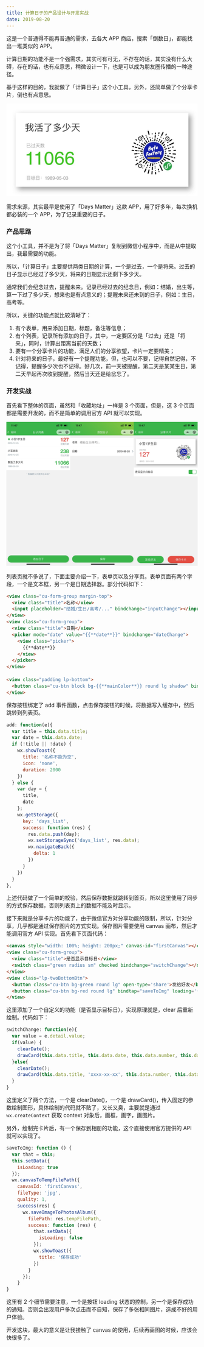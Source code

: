 ```yaml
---
title: 计算日子的产品设计与开发实战
date: 2019-08-20
---
```


这是一个普通得不能再普通的需求，去各大 APP 商店，搜索「倒数日」，都能找出一堆类似的 APP。

计算日期的功能不是一个强需求，其实可有可无，不存在的话，其实没有什么大碍，存在的话，也有点意思，稍微设计一下，也是可以成为朋友圈传播的一种途径。

基于这样的目的，我就做了「计算日子」这个小工具，另外，还简单做了个分享卡片，倒也有点意思。

![](./_image/IMG_3101.JPG)

需求来源，其实最早是使用了「Days Matter」这款 APP，用了好多年，每次换机都必装的一个 APP，为了记录重要的日子。

### 产品思路
这个小工具，并不是为了将「Days Matter」复制到微信小程序中，而是从中提取出，我最需要的功能。

所以，「计算日子」主要提供两类日期的计算，一个是过去，一个是将来。过去的日子显示已经过了多少天，将来的日期显示还剩下多少天。

通常我们会纪念过去，提醒未来。记录已经过去的纪念日，例如：结婚，出生等，算一下过了多少天，想来也是有点意义的；提醒未来还未到的日子，例如：生日，高考等。

所以，关键的功能点就比较清晰了：

1. 有个表单，用来添加日期，标题，备注等信息；
2. 有个列表，记录所有添加的日子，其中，一定要区分是「过去」还是「将来」，同时，计算出距离当前的天数；
3. 要有一个分享卡片的功能，满足人们的分享欲望，卡片一定要精美；
4. 针对将来的日子，最好有一个提醒功能，但，也可以不要，记得自然记得，不记得，提醒多少次也不记得。好几次，前一天被提醒，第二天是某某生日，第二天早起再次收到提醒，然后当天还是给岔忘了。

### 开发实战
首先看下整体的页面，虽然和「收藏地址」一样是 3 个页面，但是，这 3 个页面都是需要开发的，而不是简单的调用官方 API 就可以实现。

![](./_image/IMG_3100.JPG)

列表页就不多说了，下面主要介绍一下，表单页以及分享页。表单页面有两个字段，一个是文本框，另一个是日期选择器。部分代码如下：

```html
<view class="cu-form-group margin-top">
  <view class="title">名称</view>
  <input placeholder="结婚/生日/高考/..." bindchange="inputChange"></input>
</view>
<view class="cu-form-group">
  <view class="title">日期</view>
  <picker mode="date" value="{{**date**}}" bindchange="dateChange">
    <view class="picker">
      {{**date**}}
    </view>
  </picker>
</view>

<view class="padding lp-bottom">
  <button class="cu-btn block bg-{{**mainColor**}} round lg shadow" bindtap="add">保存</button>
</view>
```

保存按钮绑定了 add 事件函数，点击保存按钮的时候，将数据写入缓存中，然后跳转到列表页。

```js
add: function(e){
  var title = this.data.title;
  var date = this.data.date;
  if (!title || !date) {
    wx.showToast({
      title: '名称不能为空',
      icon: 'none',
      duration: 2000
    })
  } else {
    var day = {
      title,
      date
    };
    wx.getStorage({
      key: 'days_list',
      success: function (res) {
        res.data.push(day);
        wx.setStorageSync('days_list', res.data);
        wx.navigateBack({
          delta: 1
        })
      }
    })
  }
},
```

上述代码做了一个简单的校验，然后保存数据就跳转到首页，所以这里使用了同步的方式保存数据，否则列表页上的数据不能及时显示。

接下来就是分享卡片的功能了，由于微信官方对分享功能的限制，所以，针对分享，几乎都是通过保存图片的方式实现。保存图片需要使用 canvas 画布，然后才能调用官方 API 实现。首先看下页面代码： 

```html
<canvas style="width: 100%; height: 200px;" canvas-id="firstCanvas"></canvas>
<view class="cu-form-group">
  <view class="title">是否显示目标日</view>
  <switch class="green radius sm" checked bindchange="switchChange"></switch>
</view>
<view class="lp-twoBottomBtn">
  <button class="cu-btn bg-green round lg" open-type='share'>发给好友</button>
  <button class="cu-btn bg-red round lg" bindtap="saveToImg" loading='{{ isLoading }}'>保存卡片</button>
</view>
```

这里添加了一个自定义的功能（是否显示目标日），实现原理就是，clear 后重新绘制。代码如下：

```js
switchChange: function(e){
  var value = e.detail.value;
  if(value) {
    clearDate();
    drawCard(this.data.title, this.data.date, this.data.number, this.data.isPast);
  }else{
    clearDate();
    drawCard(this.data.title, 'xxxx-xx-xx', this.data.number, this.data.isPast);
  }
}
```

这里定义了两个方法，一个是 clearDate()，一个是 drawCard()，传入固定的参数绘制图形，具体绘制的代码就不贴了，又长又臭，主要就是通过 `wx.createContext` 获取 context 对象后，画框，画字，画图片。

另外，绘制完卡片后，有一个保存到相册的功能，这个直接使用官方提供的 API 就可以实现了。

```js
saveToImg: function () {
  var that = this;
  this.setData({
    isLoading: true
  });
  wx.canvasToTempFilePath({
    canvasId: 'firstCanvas',
    fileType: 'jpg',
    quality: 1,
    success(res) {
      wx.saveImageToPhotosAlbum({
        filePath: res.tempFilePath,
        success: function (res) {
          that.setData({
            isLoading: false
          });
          wx.showToast({
            title: '保存成功'
          })
        }
      });
    }
}
```

这里有 2 个细节需要注意，一个是按钮 loading 状态的控制，另一个是保存成功的通知。否则会出现用户多次点击而不自知，保存了多张相同图片，造成不好的用户体验。

开发这块，最大的意义是让我接触了 canvas 的使用，后续再画图的时候，应该会快很多了。
